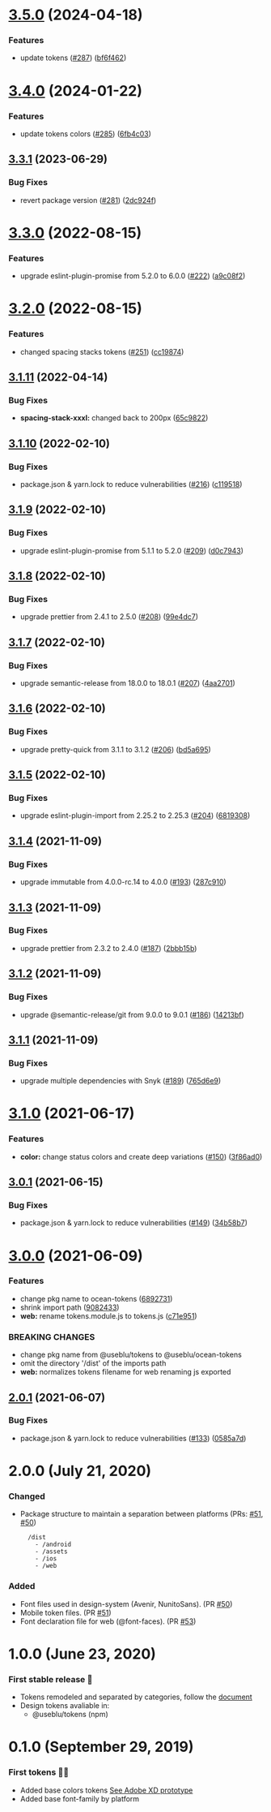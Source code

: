 # [3.5.0](https://github.com/ocean-ds/ocean-tokens/compare/v3.4.0...v3.5.0) (2024-04-18)


### Features

* update tokens ([#287](https://github.com/ocean-ds/ocean-tokens/issues/287)) ([bf6f462](https://github.com/ocean-ds/ocean-tokens/commit/bf6f462a4a46a78a9ea45ab571ff86eff1ad3f0c))

# [3.4.0](https://github.com/ocean-ds/ocean-tokens/compare/v3.3.1...v3.4.0) (2024-01-22)


### Features

* update tokens colors ([#285](https://github.com/ocean-ds/ocean-tokens/issues/285)) ([6fb4c03](https://github.com/ocean-ds/ocean-tokens/commit/6fb4c03182184ad0029bc63ee3d77d81e752b71f))

## [3.3.1](https://github.com/ocean-ds/ocean-tokens/compare/v3.3.0...v3.3.1) (2023-06-29)


### Bug Fixes

* revert package version ([#281](https://github.com/ocean-ds/ocean-tokens/issues/281)) ([2dc924f](https://github.com/ocean-ds/ocean-tokens/commit/2dc924fb16bdc5b9c646a1e0cbd5e7c861879786))

# [3.3.0](https://github.com/ocean-ds/ocean-tokens/compare/v3.2.0...v3.3.0) (2022-08-15)


### Features

* upgrade eslint-plugin-promise from 5.2.0 to 6.0.0 ([#222](https://github.com/ocean-ds/ocean-tokens/issues/222)) ([a9c08f2](https://github.com/ocean-ds/ocean-tokens/commit/a9c08f2485caf33a5028d78d358cc118ef5ea0e1))

# [3.2.0](https://github.com/ocean-ds/ocean-tokens/compare/v3.1.11...v3.2.0) (2022-08-15)


### Features

* changed spacing stacks tokens ([#251](https://github.com/ocean-ds/ocean-tokens/issues/251)) ([cc19874](https://github.com/ocean-ds/ocean-tokens/commit/cc198745f0405179a10e5d43d87775d6f9c56c18))

## [3.1.11](https://github.com/ocean-ds/ocean-tokens/compare/v3.1.10...v3.1.11) (2022-04-14)


### Bug Fixes

* **spacing-stack-xxxl:** changed back to 200px ([65c9822](https://github.com/ocean-ds/ocean-tokens/commit/65c98226291bcb336bc0e638f8ccee3d32afbb13))

## [3.1.10](https://github.com/ocean-ds/ocean-tokens/compare/v3.1.9...v3.1.10) (2022-02-10)


### Bug Fixes

* package.json & yarn.lock to reduce vulnerabilities ([#216](https://github.com/ocean-ds/ocean-tokens/issues/216)) ([c119518](https://github.com/ocean-ds/ocean-tokens/commit/c11951887d1718ebb01b5adb8000afda3a1f8061))

## [3.1.9](https://github.com/ocean-ds/ocean-tokens/compare/v3.1.8...v3.1.9) (2022-02-10)


### Bug Fixes

* upgrade eslint-plugin-promise from 5.1.1 to 5.2.0 ([#209](https://github.com/ocean-ds/ocean-tokens/issues/209)) ([d0c7943](https://github.com/ocean-ds/ocean-tokens/commit/d0c7943d55c7a23271b8d0c50768b30af0ab633c))

## [3.1.8](https://github.com/ocean-ds/ocean-tokens/compare/v3.1.7...v3.1.8) (2022-02-10)


### Bug Fixes

* upgrade prettier from 2.4.1 to 2.5.0 ([#208](https://github.com/ocean-ds/ocean-tokens/issues/208)) ([99e4dc7](https://github.com/ocean-ds/ocean-tokens/commit/99e4dc77178277cc48fd01885c20fc7412962aa5))

## [3.1.7](https://github.com/ocean-ds/ocean-tokens/compare/v3.1.6...v3.1.7) (2022-02-10)


### Bug Fixes

* upgrade semantic-release from 18.0.0 to 18.0.1 ([#207](https://github.com/ocean-ds/ocean-tokens/issues/207)) ([4aa2701](https://github.com/ocean-ds/ocean-tokens/commit/4aa27018f5aa404c740894aa102c3150b5a81e5f))

## [3.1.6](https://github.com/ocean-ds/ocean-tokens/compare/v3.1.5...v3.1.6) (2022-02-10)


### Bug Fixes

* upgrade pretty-quick from 3.1.1 to 3.1.2 ([#206](https://github.com/ocean-ds/ocean-tokens/issues/206)) ([bd5a695](https://github.com/ocean-ds/ocean-tokens/commit/bd5a695f688890a421eef711295afa287966ac36))

## [3.1.5](https://github.com/ocean-ds/ocean-tokens/compare/v3.1.4...v3.1.5) (2022-02-10)


### Bug Fixes

* upgrade eslint-plugin-import from 2.25.2 to 2.25.3 ([#204](https://github.com/ocean-ds/ocean-tokens/issues/204)) ([6819308](https://github.com/ocean-ds/ocean-tokens/commit/681930817c07d7b93735b18509c53ae436ad72f3))

## [3.1.4](https://github.com/ocean-ds/ocean-tokens/compare/v3.1.3...v3.1.4) (2021-11-09)


### Bug Fixes

* upgrade immutable from 4.0.0-rc.14 to 4.0.0 ([#193](https://github.com/ocean-ds/ocean-tokens/issues/193)) ([287c910](https://github.com/ocean-ds/ocean-tokens/commit/287c910f004e5ac7d0105e6aa8a796994e128980))

## [3.1.3](https://github.com/ocean-ds/ocean-tokens/compare/v3.1.2...v3.1.3) (2021-11-09)


### Bug Fixes

* upgrade prettier from 2.3.2 to 2.4.0 ([#187](https://github.com/ocean-ds/ocean-tokens/issues/187)) ([2bbb15b](https://github.com/ocean-ds/ocean-tokens/commit/2bbb15bf83629a447598ab4cbdaa72062c8fe67b))

## [3.1.2](https://github.com/ocean-ds/ocean-tokens/compare/v3.1.1...v3.1.2) (2021-11-09)


### Bug Fixes

* upgrade @semantic-release/git from 9.0.0 to 9.0.1 ([#186](https://github.com/ocean-ds/ocean-tokens/issues/186)) ([14213bf](https://github.com/ocean-ds/ocean-tokens/commit/14213bff6e21d5d748bd1ff0061c04107d6a96b9))

## [3.1.1](https://github.com/ocean-ds/ocean-tokens/compare/v3.1.0...v3.1.1) (2021-11-09)


### Bug Fixes

* upgrade multiple dependencies with Snyk ([#189](https://github.com/ocean-ds/ocean-tokens/issues/189)) ([765d6e9](https://github.com/ocean-ds/ocean-tokens/commit/765d6e9bdd3f21118c54e091ba95918238e6138b))

# [3.1.0](https://github.com/ocean-ds/ocean-tokens/compare/v3.0.1...v3.1.0) (2021-06-17)

### Features

- **color:** change status colors and create deep variations ([#150](https://github.com/ocean-ds/ocean-tokens/issues/150)) ([3f86ad0](https://github.com/ocean-ds/ocean-tokens/commit/3f86ad0a6a635fc6fb1fb49964f0a73c6ac2efed))

## [3.0.1](https://github.com/ocean-ds/ocean-tokens/compare/v3.0.0...v3.0.1) (2021-06-15)

### Bug Fixes

- package.json & yarn.lock to reduce vulnerabilities ([#149](https://github.com/ocean-ds/ocean-tokens/issues/149)) ([34b58b7](https://github.com/ocean-ds/ocean-tokens/commit/34b58b715444acc8abfed11ea6def529089973a7))

# [3.0.0](https://github.com/ocean-ds/ocean-tokens/compare/v2.0.1...v3.0.0) (2021-06-09)

### Features

- change pkg name to ocean-tokens ([6892731](https://github.com/ocean-ds/ocean-tokens/commit/6892731fc4334a3c7629e66ef75b6f79ecaaf4a1))
- shrink import path ([9082433](https://github.com/ocean-ds/ocean-tokens/commit/9082433ced7fb972a6edf90fabeb452e4e662d6d))
- **web:** rename tokens.module.js to tokens.js ([c71e951](https://github.com/ocean-ds/ocean-tokens/commit/c71e951b42f788b02be85ea41804a3c0a1b56659))

### BREAKING CHANGES

- change pkg name from @useblu/tokens to @useblu/ocean-tokens
- omit the directory '/dist' of the imports path
- **web:** normalizes tokens filename for web renaming js exported

## [2.0.1](https://github.com/ocean-ds/ocean-tokens/compare/v2.0.0...v2.0.1) (2021-06-07)

### Bug Fixes

- package.json & yarn.lock to reduce vulnerabilities ([#133](https://github.com/ocean-ds/ocean-tokens/issues/133)) ([0585a7d](https://github.com/ocean-ds/ocean-tokens/commit/0585a7d79c3c7fb652ad26be55c27f00e9809cae))

# 2.0.0 (July 21, 2020)

### Changed

- Package structure to maintain a separation between platforms (PRs: [#51](https://github.com/ocean-ds/ocean-tokens/pull/51), [#50](https://github.com/ocean-ds/ocean-tokens/pull/50))

  ```
    /dist
      - /android
      - /assets
      - /ios
      - /web
  ```

### Added

- Font files used in design-system (Avenir, NunitoSans). (PR [#50](https://github.com/ocean-ds/ocean-tokens/pull/50))
- Mobile token files. (PR [#51](https://github.com/ocean-ds/ocean-tokens/pull/51))
- Font declaration file for web (@font-faces). (PR [#53](https://github.com/ocean-ds/ocean-tokens/pull/53))

# 1.0.0 (June 23, 2020)

### First stable release :rocket:

- Tokens remodeled and separated by categories, follow the [document](https://ocean-ds.github.io/ocean-tokens/)
- Design tokens avaliable in:
  - @useblu/tokens (npm)

# 0.1.0 (September 29, 2019)

### First tokens :tada::clap:

- Added base colors tokens [See Adobe XD prototype](https://xd.adobe.com/spec/780b750c-c8d9-4a3c-7d41-042f4c68f830-0e3a/)
- Added base font-family by platform
